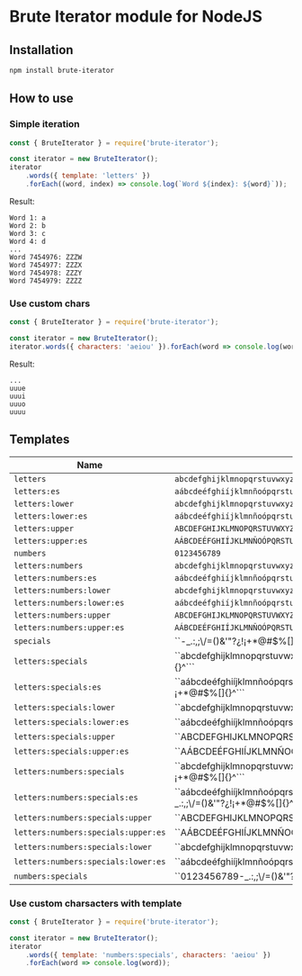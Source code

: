 # Brute Iterator module for NodeJS

## Installation

```bash
npm install brute-iterator
```

## How to use

### Simple iteration

```javascript
const { BruteIterator } = require('brute-iterator');

const iterator = new BruteIterator();
iterator
    .words({ template: 'letters' })
    .forEach((word, index) => console.log(`Word ${index}: ${word}`));
```

Result:

```
Word 1: a
Word 2: b
Word 3: c
Word 4: d
...
Word 7454976: ZZZW
Word 7454977: ZZZX
Word 7454978: ZZZY
Word 7454979: ZZZZ
```

### Use custom chars

```javascript
const { BruteIterator } = require('brute-iterator');

const iterator = new BruteIterator();
iterator.words({ characters: 'aeiou' }).forEach(word => console.log(word));
```

Result:

```
...
uuue
uuui
uuuo
uuuu
```

## Templates

| Name                                | Value                                                                                                          |
|-------------------------------------|----------------------------------------------------------------------------------------------------------------|
| `letters`                           | ``abcdefghijklmnopqrstuvwxyzABCDEFGHIJKLMNOPQRSTUVWXYZ``                                                       |
| `letters:es`                        | ``aábcdeéfghiíjklmnñoópqrstuúvwxyzAÁBCDEÉFGHIÍJKLMNÑOÓPQRSTUÚVWXYZ``                                           |
| `letters:lower`                     | ``abcdefghijklmnopqrstuvwxyz``                                                                                 |
| `letters:lower:es`                  | ``aábcdeéfghiíjklmnñoópqrstuúvwxyz``                                                                           |
| `letters:upper`                     | ``ABCDEFGHIJKLMNOPQRSTUVWXYZ``                                                                                 |
| `letters:upper:es`                  | ``AÁBCDEÉFGHIÍJKLMNÑOÓPQRSTUÚVWXYZ``                                                                           |
| `numbers`                           | ``0123456789``                                                                                                 |
| `letters:numbers`                   | ``abcdefghijklmnopqrstuvwxyzABCDEFGHIJKLMNOPQRSTUVWXYZ0123456789``                                             |
| `letters:numbers:es`                | ``aábcdeéfghiíjklmnñoópqrstuúvwxyzAÁBCDEÉFGHIÍJKLMNÑOÓPQRSTUÚVWXYZ0123456789``                                 |
| `letters:numbers:lower`             | ``abcdefghijklmnopqrstuvwxyz0123456789``                                                                       |
| `letters:numbers:lower:es`          | ``aábcdeéfghiíjklmnñoópqrstuúvwxyz0123456789``                                                                 |
| `letters:numbers:upper`             | ``ABCDEFGHIJKLMNOPQRSTUVWXYZ0123456789``                                                                       |
| `letters:numbers:upper:es`          | ``AÁBCDEÉFGHIÍJKLMNÑOÓPQRSTUÚVWXYZ0123456789``                                                                 |
| `specials`                          | ``-_.:,;\\/=()&\'"?¿!¡+*@#$%[]{}^```                                                                           |
| `letters:specials`                  | ``abcdefghijklmnopqrstuvwxyzABCDEFGHIJKLMNOPQRSTUVWXYZ-_.:,;\\/=()&\'"?¿!¡+*@#$%[]{}^```                       |
| `letters:specials:es`               | ``aábcdeéfghiíjklmnñoópqrstuúvwxyzAÁBCDEÉFGHIÍJKLMNÑOÓPQRSTUÚVWXYZ-_.:,;\\/=()&\'"?¿!¡+*@#$%[]{}^```           |
| `letters:specials:lower`            | ``abcdefghijklmnopqrstuvwxyz-_.:,;\\/=()&\'"?¿!¡+*@#$%[]{}^```                                                 |
| `letters:specials:lower:es`         | ``aábcdeéfghiíjklmnñoópqrstuúvwxyz-_.:,;\\/=()&\'"?¿!¡+*@#$%[]{}^```                                           |
| `letters:specials:upper`            | ``ABCDEFGHIJKLMNOPQRSTUVWXYZ-_.:,;\\/=()&\'"?¿!¡+*@#$%[]{}^```                                                 |
| `letters:specials:upper:es`         | ``AÁBCDEÉFGHIÍJKLMNÑOÓPQRSTUÚVWXYZ-_.:,;\\/=()&\'"?¿!¡+*@#$%[]{}^```                                           |
| `letters:numbers:specials`          | ``abcdefghijklmnopqrstuvwxyzABCDEFGHIJKLMNOPQRSTUVWXYZ0123456789-_.:,;\\/=()&\'"?¿!¡+*@#$%[]{}^```             |
| `letters:numbers:specials:es`       | ``aábcdeéfghiíjklmnñoópqrstuúvwxyzAÁBCDEÉFGHIÍJKLMNÑOÓPQRSTUÚVWXYZ0123456789-_.:,;\\/=()&\'"?¿!¡+*@#$%[]{}^``` |
| `letters:numbers:specials:upper`    | ``ABCDEFGHIJKLMNOPQRSTUVWXYZ0123456789-_.:,;\\/=()&\'"?¿!¡+*@#$%[]{}^```                                       |
| `letters:numbers:specials:upper:es` | ``AÁBCDEÉFGHIÍJKLMNÑOÓPQRSTUÚVWXYZ0123456789-_.:,;\\/=()&\'"?¿!¡+*@#$%[]{}^```                                 |
| `letters:numbers:specials:lower`    | ``abcdefghijklmnopqrstuvwxyz0123456789-_.:,;\\/=()&\'"?¿!¡+*@#$%[]{}^```                                       |
| `letters:numbers:specials:lower:es` | ``aábcdeéfghiíjklmnñoópqrstuúvwxyz0123456789-_.:,;\\/=()&\'"?¿!¡+*@#$%[]{}^```                                 |
| `numbers:specials`                  | ``0123456789-_.:,;\\/=()&\'"?¿!¡+*@#$%[]{}^```                                                                 |


### Use custom charsacters with template

```javascript
const { BruteIterator } = require('brute-iterator');

const iterator = new BruteIterator();
iterator
    .words({ template: 'numbers:specials', characters: 'aeiou' })
    .forEach(word => console.log(word));
```
